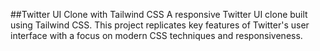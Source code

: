 ##Twitter UI Clone with Tailwind CSS
A responsive Twitter UI clone built using Tailwind CSS. This project replicates key features of Twitter's user interface with a focus on modern CSS techniques and responsiveness.
